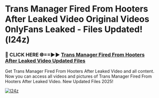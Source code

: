 # Trans Manager Fired From Hooters After Leaked Video Original Videos 0nlyFans Leaked - Files Updated! (l24z)

<h3>🔴 CLICK HERE 🌐==►► <a href="https://tinyurl.com/x26r9saj" rel="nofollow">Trans Manager Fired From Hooters After Leaked Video Updated Files</a></h3>

Get Trans Manager Fired From Hooters After Leaked Video and all content. Now you can access all videos and pictures of Trans Manager Fired From Hooters After Leaked Video. New Updated Files 2025!

[![l24z](https://i.imgur.com/LkgZPqh.gif)](https://tinyurl.com/x26r9saj)
